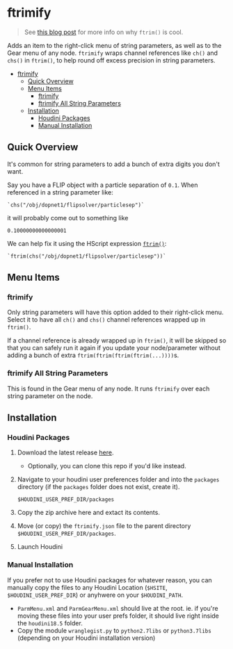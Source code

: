 # ftrimify

> See [this blog post](https://www.jamesrobinsonvfx.com/tips/2021/08/19/ftrim-function/)
> for more info on why `ftrim()` is cool.

Adds an item to the right-click menu of string parameters, as well as to the
Gear menu of any node. `ftrimify` wraps channel references like `ch()` and `chs()`
in `ftrim()`, to help round off excess precision in string parameters.


- [ftrimify](#ftrimify)
  - [Quick Overview](#quick-overview)
  - [Menu Items](#menu-items)
    - [ftrimify](#ftrimify-1)
    - [ftrimify All String Parameters](#ftrimify-all-string-parameters)
  - [Installation](#installation)
    - [Houdini Packages](#houdini-packages)
    - [Manual Installation](#manual-installation)

## Quick Overview

It's common for string parameters to add a bunch of extra digits you don't want.

Say you have a FLIP object with a particle separation of `0.1`. When
referenced in a string parameter like:

```
`chs("/obj/dopnet1/flipsolver/particlesep")`
```
it will probably come out to something like

```
0.10000000000000001
```
We can help fix it using the HScript expression [`ftrim()`](https://www.sidefx.com/docs/houdini/expressions/ftrim.html):
```
`ftrim(chs("/obj/dopnet1/flipsolver/particlesep"))`
```

## Menu Items

### ftrimify

Only string parameters will have this option added to their right-click menu.
Select it to have all `ch()` and `chs()` channel references wrapped up in
`ftrim()`.

If a channel reference is already wrapped up in `ftrim()`, it will be skipped so
that you can safely run it again if you update your node/parameter without
adding a bunch of extra `ftrim(ftrim(ftrim(ftrim(...))))`s.

### ftrimify All String Parameters

This is found in the Gear menu of any node. It runs `ftrimify` over each string
parameter on the node.

## Installation

### Houdini Packages

1. Download the latest release [here](https://github.com/jamesrobinsonvfx/ftrimify/releases/latest/download/ftrimify.zip).
   * Optionally, you can clone this repo if you'd like instead.
2. Navigate to your houdini user preferences folder and into the `packages`
   directory (if the `packages` folder does not exist, create it).
   ```
   $HOUDINI_USER_PREF_DIR/packages
   ```
3. Copy the zip archive here and extact its contents.
4. Move (or copy) the `ftrimify.json` file to the parent directory
   `$HOUDINI_USER_PREF_DIR/packages`.

5. Launch Houdini

### Manual Installation
If you prefer not to use Houdini packages for whatever reason, you can manually
copy the files to any Houdini Location (`$HSITE`, `$HOUDINI_USER_PREF_DIR`) or
anyhwere on your `$HOUDINI_PATH`.

- `ParmMenu.xml` and `ParmGearMenu.xml` should live at the root. ie. if you're moving these files into your user prefs
  folder, it should live right inside the `houdini18.5` folder.
- Copy the module `wranglegist.py` to `python2.7libs` or `python3.7libs`
  (depending on your Houdini installation version)